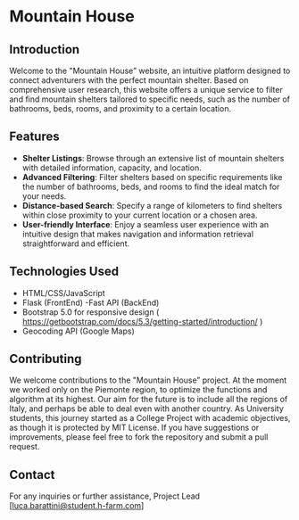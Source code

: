 # Mountain House

## Introduction
Welcome to the "Mountain House” website, an intuitive platform designed to connect adventurers with the perfect mountain shelter. Based on comprehensive user research, this website offers a unique service to filter and find mountain shelters tailored to specific needs, such as the number of bathrooms, beds, rooms, and proximity to a certain location.

## Features
- **Shelter Listings**: Browse through an extensive list of mountain shelters with detailed information, capacity, and location.
- **Advanced Filtering**: Filter shelters based on specific requirements like the number of bathrooms, beds, and rooms to find the ideal match for your needs.
- **Distance-based Search**: Specify a range of kilometers to find shelters within close proximity to your current location or a chosen area.
- **User-friendly Interface**: Enjoy a seamless user experience with an intuitive design that makes navigation and information retrieval straightforward and efficient.

## Technologies Used
- HTML/CSS/JavaScript
- Flask (FrontEnd)
-Fast API (BackEnd)
- Bootstrap 5.0 for responsive design ( https://getbootstrap.com/docs/5.3/getting-started/introduction/ )
- Geocoding API (Google Maps)

## Contributing
We welcome contributions to the "Mountain House” project. 
At the moment we worked only on the Piemonte region, to optimize the functions and algorithm at its highest. Our aim for the future is to include all the regions of Italy, and perhaps be able to deal even with another country. 
As University students, this journey started as a College Project with academic objectives, as though it is protected by MIT License.
If you have suggestions or improvements, please feel free to fork the repository and submit a pull request.

## Contact
For any inquiries or further assistance, Project Lead [luca.barattini@student.h-farm.com]

